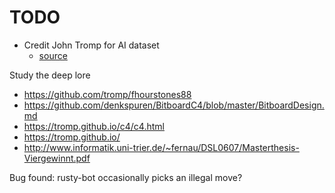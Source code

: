 # TODO

- Credit John Tromp for AI dataset
  - [source](https://tromp.github.io/c4/c4.html)

Study the deep lore

- https://github.com/tromp/fhourstones88
- https://github.com/denkspuren/BitboardC4/blob/master/BitboardDesign.md
- https://tromp.github.io/c4/c4.html
- https://tromp.github.io/
- http://www.informatik.uni-trier.de/~fernau/DSL0607/Masterthesis-Viergewinnt.pdf

Bug found: rusty-bot occasionally picks an illegal move?
